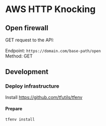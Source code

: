 # AWS HTTP Knocking


## Open firewall
GET request to the API:<br>
<br>
Endpoint: `https://domain.com/base-path/open`<br>
Method: GET



## Development

### Deploy infrastructure
Install https://github.com/tfutils/tfenv

#### Prepare
```console
tfenv install
```
